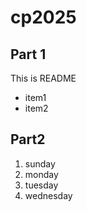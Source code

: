 # cp2025

## Part 1
This is README
- item1
- item2

## Part2
1. sunday
1. monday
1. tuesday
1. wednesday
